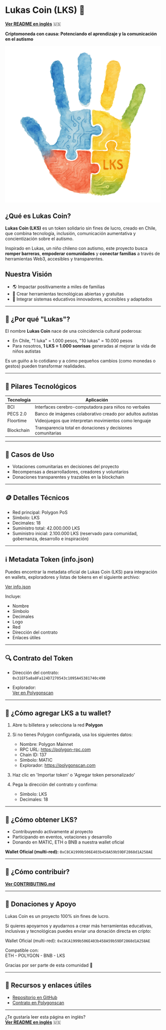 # Lukas Coin (LKS) 🌟

**[Ver README en inglés](README.en.md)** 🇺🇸

**Criptomoneda con causa: Potenciando el aprendizaje y la comunicación en el autismo**

![Lukas Coin Logo](resources/images/lukas_coin_logo_512.png)

## ¿Qué es Lukas Coin?

**Lukas Coin (LKS)** es un token solidario sin fines de lucro, creado en Chile, que combina tecnología, inclusión, comunicación aumentativa y concientización sobre el autismo.

Inspirado en Lukas, un niño chileno con autismo, este proyecto busca **romper barreras**, **empoderar comunidades** y **conectar familias** a través de herramientas Web3, accesibles y transparentes.

## Nuestra Visión

- 🌎 Impactar positivamente a miles de familias
- 🤝 Crear herramientas tecnológicas abiertas y gratuitas
- 🧠 Integrar sistemas educativos innovadores, accesibles y adaptados

---

## 🧩 ¿Por qué "Lukas"?

El nombre **Lukas Coin** nace de una coincidencia cultural poderosa:

- En Chile, "1 luka" = 1.000 pesos, "10 lukas" = 10.000 pesos
- Para nosotros, **1 LKS = 1.000 sonrisas** generadas al mejorar la vida de niños autistas

Es un guiño a lo cotidiano y a cómo pequeños cambios (como monedas o gestos) pueden transformar realidades.

---

## 🚀 Pilares Tecnológicos

| Tecnología | Aplicación                                                  |
| ---------- | ----------------------------------------------------------- |
| BCI        | Interfaces cerebro-computadora para niños no verbales       |
| PECS 2.0   | Banco de imágenes colaborativo creado por adultos autistas  |
| Floortime  | Videojuegos que interpretan movimientos como lenguaje       |
| Blockchain | Transparencia total en donaciones y decisiones comunitarias |

---

## 🌟 Casos de Uso

- Votaciones comunitarias en decisiones del proyecto
- Recompensas a desarrolladores, creadores y voluntarios
- Donaciones transparentes y trazables en la blockchain

---

## 🪙 Detalles Técnicos

- Red principal: Polygon PoS
- Símbolo: LKS
- Decimales: 18
- Suministro total: 42.000.000 LKS
- Suministro inicial: 2.100.000 LKS (reservado para comunidad, gobernanza, desarrollo e inspiración)

---

## ℹ️ Metadata Token (info.json)

Puedes encontrar la metadata oficial de Lukas Coin (LKS) para integración en wallets, exploradores y listas de tokens en el siguiente archivo:

[Ver info.json](resources/info.json)

Incluye:

- Nombre
- Símbolo
- Decimales
- Logo
- Red
- Dirección del contrato
- Enlaces útiles

---

## 🔍 Contrato del Token

- Dirección del contrato:  
  `0x31EF5a8a8Fa124D7270543c1095A45381740c490`

- Explorador:  
  [Ver en Polygonscan](https://polygonscan.com/token/0x31EF5a8a8Fa124D7270543c1095A45381740c490)

---

## 📲 ¿Cómo agregar LKS a tu wallet?

1. Abre tu billetera y selecciona la red **Polygon**
2. Si no tienes Polygon configurada, usa los siguientes datos:

   - Nombre: Polygon Mainnet
   - RPC URL: https://polygon-rpc.com
   - Chain ID: 137
   - Símbolo: MATIC
   - Explorador: https://polygonscan.com

3. Haz clic en 'Importar token' o 'Agregar token personalizado'
4. Pega la dirección del contrato y confirma:

   - Símbolo: LKS
   - Decimales: 18

---

## 💸 ¿Cómo obtener LKS?

- Contribuyendo activamente al proyecto
- Participando en eventos, votaciones y desarrollo
- Donando en MATIC, ETH o BNB a nuestra wallet oficial

**Wallet Oficial (multi-red):** `0xC8CA1999b506E403b458A59b59DF2868d1A258AE`

---

## 🤝 ¿Cómo contribuir?

**[Ver CONTRIBUTING.md](CONTRIBUTING.md)**

---

## 💙 Donaciones y Apoyo

Lukas Coin es un proyecto 100% sin fines de lucro.

Si quieres apoyarnos y ayudarnos a crear más herramientas educativas, inclusivas y tecnológicas puedes enviar una donación directa en cripto:

Wallet Oficial (multi-red): `0xC8CA1999b506E403b458A59b59DF2868d1A258AE`

Compatible con:  
ETH - POLYGON - BNB - LKS

Gracias por ser parte de esta comunidad 💙

---

## 🔗 Recursos y enlaces útiles

- [Repositorio en GitHub](https://github.com/rgdevment/LukasCoin)
- [Contrato en Polygonscan](https://polygonscan.com/token/0x31EF5a8a8Fa124D7270543c1095A45381740c490)

---

¿Te gustaría leer esta página en inglés?  
**[Ver README en inglés](README.en.md)** 🇺🇸

